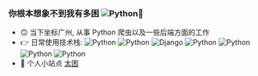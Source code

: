 ### 你根本想象不到我有多困 ![Python](https://img.shields.io/badge/桐哥-2021-blue)👋


- 🙃 当下坐标广州, 从事 Python 爬虫以及一些后端方面的工作
- 👉 日常使用技术栈:  ![Python](https://img.shields.io/badge/Python-3.8-blue) ![Python](https://img.shields.io/badge/Vue-3.0-green) ![Django](https://img.shields.io/badge/Django-3.0-brightgreen) ![Python](https://img.shields.io/badge/FastApi-blue) ![Python](https://img.shields.io/badge/Mysql-5.7-blue) ![Python](https://img.shields.io/badge/Docker-20.10.5-black) 
![Python](https://img.shields.io/badge/Scrapy-2.3.0-blue)
- 🤔 个人小站点 [太困](http://159.75.96.72/)


